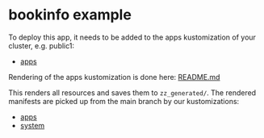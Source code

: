 # bookinfo example

To deploy this app, it needs to be added to the apps kustomization of your cluster, e.g. public1:

- [apps](../../../clusters/public1/apps/kustomization.yaml)

Rendering of the apps kustomization is done here: [README.md](../../../clusters/public1/apps/README.md)

This renders all resources and saves them to `zz_generated/`. The rendered manifests are picked up from the main branch by our kustomizations:

- [apps](../../../clusters/public1/system/fluxcd/kustomizations/apps.yaml)
- [system](../../../clusters/public1/system/fluxcd/kustomizations/system.yaml)
